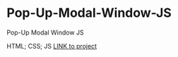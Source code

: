 # Pop-Up-Modal-Window-JS
Pop-Up Modal Window JS

HTML; CSS; JS
[LINK to project](https://popkovrs.github.io/Pop-Up-Modal-Window-JS/)

